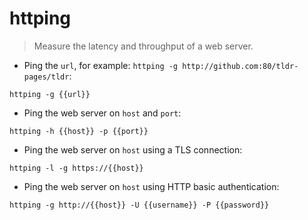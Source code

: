 # httping

> Measure the latency and throughput of a web server.

- Ping the `url`, for example: `httping -g http://github.com:80/tldr-pages/tldr`:

`httping -g {{url}}`

- Ping the web server on `host` and `port`:

`httping -h {{host}} -p {{port}}`

- Ping the web server on `host` using a TLS connection:

`httping -l -g https://{{host}}`

- Ping the web server on `host` using HTTP basic authentication:

`httping -g http://{{host}} -U {{username}} -P {{password}}`
